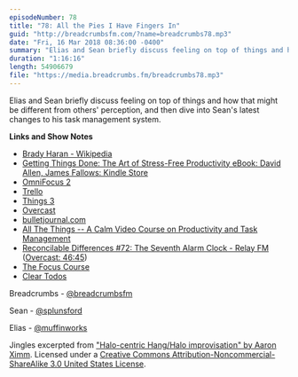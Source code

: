 ```yaml
---
episodeNumber: 78
title: "78: All the Pies I Have Fingers In"
guid: "http://breadcrumbsfm.com/?name=breadcrumbs78.mp3"
date: "Fri, 16 Mar 2018 08:36:00 -0400"
summary: "Elias and Sean briefly discuss feeling on top of things and how that might be different from others’ perception, and then dive into Sean’s latest changes to his task management system."
duration: "1:16:16"
length: 54906679
file: "https://media.breadcrumbs.fm/breadcrumbs78.mp3"
---
```

Elias and Sean briefly discuss feeling on top of things and how that might be different from others' perception, and then dive into Sean's latest changes to his task management system.

**Links and Show Notes**
- [Brady Haran - Wikipedia](https://en.wikipedia.org/wiki/Brady_Haran)
- [Getting Things Done: The Art of Stress-Free Productivity eBook: David Allen, James Fallows: Kindle Store](http://www.amazon.com/dp/B00KWG9M2E/?tag=breadcrumbsfm-20)
- [OmniFocus 2](https://itunes.apple.com/us/app/omnifocus-2/id904071710?mt=8&uo=4)
- [Trello](https://trello.com/)
- [Things 3](https://itunes.apple.com/us/app/things-3/id904237743?mt=8&uo=4)
- [Overcast](https://itunes.apple.com/us/app/overcast/id888422857?mt=8&uo=4)
- [bulletjournal.com](http://bulletjournal.com/)
- [All The Things -- A Calm Video Course on Productivity and Task Management](https://thesweetsetup.com/things/)
- [Reconcilable Differences #72: The Seventh Alarm Clock - Relay FM](http://relay.fm/rd/72) ([Overcast: 46:45](https://overcast.fm/+E5IPA2Mcs/46:45))
- [The Focus Course](https://thefocuscourse.com/)
- [Clear Todos](https://itunes.apple.com/us/app/clear-todos/id493136154?mt=8&uo=4)

Breadcrumbs - [@breadcrumbsfm](https://twitter.com/breadcrumbsfm)

Sean - [@splunsford](https://twitter.com/splunsford)

Elias - [@muffinworks](https://twitter.com/muffinworks)

Jingles excerpted from ["Halo-centric Hang/Halo improvisation" by Aaron Ximm](http://freemusicarchive.org/music/aaron_ximm/handpans_and_the_hang/). Licensed under a [Creative Commons Attribution-Noncommercial-ShareAlike 3.0 United States License](http://creativecommons.org/licenses/by-nc-sa/3.0/us/).